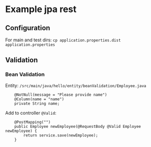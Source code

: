 # Example jpa rest

## Configuration

For main and test dirs:
`cp application.properties.dist application.properties`

## Validation

### Bean Validation

Entity: `/src/main/java/hello/entity/beanValidation/Employee.java`

```
    @NotNull(message = "Please provide name")
    @Column(name = "name")
    private String name;
```

Add to controller `@Valid`:

```
    @PostMapping("")
    public Employee newEmployee(@RequestBody @Valid Employee newEmployee) {
        return service.save(newEmployee);
    }
```